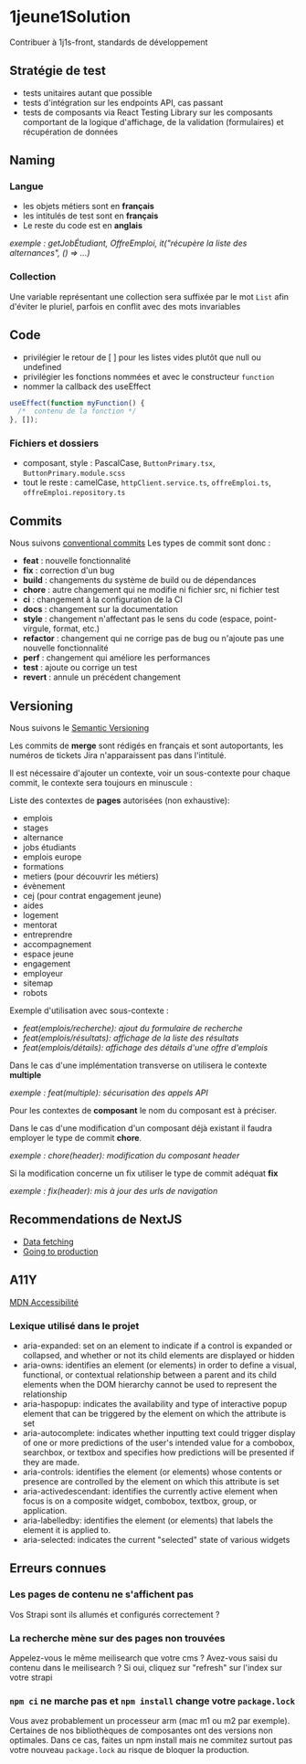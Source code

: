 # 1jeune1Solution
Contribuer à 1j1s-front, standards de développement

## Stratégie de test
* tests unitaires autant que possible
* tests d'intégration sur les endpoints API, cas passant
* tests de composants via React Testing Library sur les composants comportant de la logique d'affichage, de la validation (formulaires) et récupération de données

## Naming

### Langue
* les objets métiers sont en **français**
* les intitulés de test sont en **français**
* Le reste du code est en **anglais**

_exemple : getJobÉtudiant, OffreEmploi, it("récupère la liste des alternances", () => ...)_

### Collection
Une variable représentant une collection sera suffixée par le mot `List` afin d'éviter le pluriel, parfois en conflit avec des mots invariables

## Code
* privilégier le retour de [ ] pour les listes vides plutôt que null ou undefined
* privilégier les fonctions nommées et avec le constructeur `function`
* nommer la callback des useEffect

```javascript
useEffect(function myFunction() {
  /*  contenu de la fonction */
}, []);
```

### Fichiers et dossiers
* composant, style : PascalCase, `ButtonPrimary.tsx`, `ButtonPrimary.module.scss`
* tout le reste : camelCase, `httpClient.service.ts`, `offreEmploi.ts`, `offreEmploi.repository.ts`

## Commits
Nous suivons [conventional commits](https://conventionalcommits.org/)
Les types de commit sont donc :
* **feat** : nouvelle fonctionnalité
* **fix** : correction d'un bug
* **build** : changements du système de build ou de dépendances
* **chore** : autre changement qui ne modifie ni fichier src, ni fichier test
* **ci** : changement à la configuration de la CI
* **docs** : changement sur la documentation
* **style** : changement n'affectant pas le sens du code (espace, point-virgule, format, etc.)
* **refactor** : changement qui ne corrige pas de bug ou n'ajoute pas une nouvelle fonctionnalité
* **perf** : changement qui améliore les performances
* **test** : ajoute ou corrige un test
* **revert** : annule un précédent changement

## Versioning
Nous suivons le [Semantic Versioning](https://semver.org)

Les commits de **merge** sont rédigés en français et sont autoportants, les numéros de tickets Jira n'apparaissent pas dans l'intitulé.

Il est nécessaire d'ajouter un contexte, voir un sous-contexte pour chaque commit, le contexte sera toujours en minuscule :


Liste des contextes de **pages** autorisées (non exhaustive):
- emplois
- stages
- alternance
- jobs étudiants
- emplois europe
- formations
- metiers (pour découvrir les métiers)
- évènement
- cej (pour contrat engagement jeune)
- aides
- logement
- mentorat
- entreprendre
- accompagnement
- espace jeune
- engagement
- employeur
- sitemap
- robots
  
Exemple d'utilisation avec sous-contexte :

- _feat(emplois/recherche): ajout du formulaire de recherche_
- _feat(emplois/résultats): affichage de la liste des résultats_
- _feat(emplois/détails): affichage des détails d'une offre d'emplois_

Dans le cas d'une implémentation transverse on utilisera le contexte **multiple**

_exemple : feat(multiple): sécurisation des appels API_

Pour les contextes de **composant** le nom du composant est à préciser.

Dans le cas d'une modification d'un composant déjà existant il faudra employer le type de commit **chore**.

_exemple : chore(header): modification du composant header_

Si la modification concerne un fix utiliser le type de commit adéquat **fix**

_exemple : fix(header): mis à jour des urls de navigation_


## Recommendations de NextJS
* [Data fetching](https://nextjs.org/docs/basic-features/data-fetching/overview)
* [Going to production](https://nextjs.org/docs/going-to-production)


## A11Y
[MDN Accessibilité](https://developer.mozilla.org/en-US/docs/Web/Accessibility/ARIA)

### Lexique utilisé dans le projet

- aria-expanded: set on an element to indicate if a control is expanded or collapsed, and whether or not its child elements are displayed or hidden
- aria-owns: identifies an element (or elements) in order to define a visual, functional, or contextual relationship between a parent and its child elements when the DOM hierarchy cannot be used to represent the relationship
- aria-haspopup: indicates the availability and type of interactive popup element that can be triggered by the element on which the attribute is set
- aria-autocomplete: indicates whether inputting text could trigger display of one or more predictions of the user's intended value for a combobox, searchbox, or textbox and specifies how predictions will be presented if they are made.
- aria-controls: identifies the element (or elements) whose contents or presence are controlled by the element on which this attribute is set
- aria-activedescendant: identifies the currently active element when focus is on a composite widget, combobox, textbox, group, or application.
- aria-labelledby: identifies the element (or elements) that labels the element it is applied to.
- aria-selected: indicates the current "selected" state of various widgets

## Erreurs connues

### Les pages de contenu ne s'affichent pas
Vos Strapi sont ils allumés et configurés correctement ?

### La recherche mène sur des pages non trouvées 
Appelez-vous le même meilisearch que votre cms ?
Avez-vous saisi du contenu dans le meilisearch ?
Si oui, cliquez sur "refresh" sur l'index sur votre strapi

### `npm ci` ne marche pas et `npm install` change votre `package.lock`
Vous avez probablement un processeur arm (mac m1 ou m2 par exemple).
Certaines de nos bibliothèques de composantes ont des versions non optimales.
Dans ce cas, faites un npm install mais ne commitez surtout pas votre nouveau `package.lock` au risque de bloquer la production.
